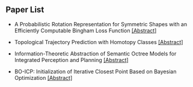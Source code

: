 ## Paper List

- A Probabilistic Rotation Representation for Symmetric Shapes with an Efficiently Computable Bingham Loss Function
[[Abstract]](https://events.infovaya.com/presentation?id=92960)

- Topological Trajectory Prediction with Homotopy Classes
[[Abstract]](https://events.infovaya.com/presentation?id=92963)

- Information-Theoretic Abstraction of Semantic Octree Models for Integrated Perception and Planning
[[Abstract]](https://events.infovaya.com/presentation?id=92966)

- BO-ICP: Initialization of Iterative Closest Point Based on Bayesian Optimization
[[Abstract]](https://events.infovaya.com/presentation?id=92969)

